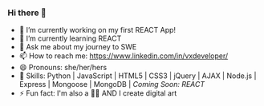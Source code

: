 ### Hi there 👋

- 🔭 I’m currently working on my first REACT App!
- 🌱 I’m currently learning REACT
- 💬 Ask me about my journey to SWE
- 📫 How to reach me: https://www.linkedin.com/in/vxdeveloper/
- 😄 Pronouns: she/her/hers
- 🦾 Skills: Python | JavaScript | HTML5 | CSS3 | jQuery | AJAX |  Node.js | Express | Mongoose | MongoDB | *Coming Soon: REACT*
- ⚡ Fun fact: I'm also a 👩‍🔬 AND I create digital art

